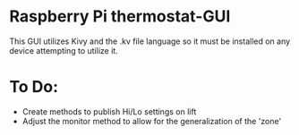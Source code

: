 # Raspberry Pi thermostat-GUI
This GUI utilizes Kivy and the .kv file language so it must be installed on any device attempting to utilize it.

# To Do:
- Create methods to publish Hi/Lo settings on lift
- Adjust the monitor method to allow for the generalization of the 'zone'
